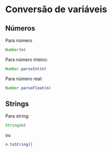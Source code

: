 # Conversão de variáveis 

## Números

Para número
```js
Number(n)
```

Para número inteiro:
```js
Number.parseInt(n)
```

Para número real:
```js
Number.parseFloat(n)
```

## Strings

Para string:
```js
String(n)
```
ou
```js
n.toString()
```